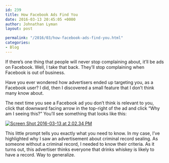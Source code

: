 ```yaml
---
id: 239
title: How Facebook Ads Find You
date: 2016-03-13 20:45:05 +0000
author: Johnathan Lyman
layout: post

permalink: "/2016/03/how-facebook-ads-find-you.html"
categories:
- Blog
---
```

<div class="kg-card-markdown"><p>If there’s one thing that people will never stop complaining about, it’ll be ads on Facebook. Well, I take that back. They’ll stop complaining when Facebook is out of business.</p><p>Have you ever wondered how advertisers ended up targeting you, as a Facebook user? I did, then I discovered a small feature that I don’t think many know about.</p><p>The next time you see a Facebook ad you don’t think is relevant to you, click that downward facing arrow in the top-right of the ad and click “Why am I seeing this?” You’ll see something that looks like this:</p><p><a href="https://johnathan.orgwp-content/uploads/2016/03/Screen-Shot-2016-03-13-at-2.02.34-PM.png?ssl=1"><img src="https://johnathan.orgwp-content/uploads/2016/03/Screen-Shot-2016-03-13-at-2.02.34-PM-845x501.png?resize=525%2C311&amp;ssl=1" alt="Screen Shot 2016-03-13 at 2.02.34 PM"></img></a></p><p>This little prompt tells you exactly what you need to know. In my case, I’ve highlighted why I saw an advertisement about criminal record sealing. As someone without a criminal record, I needed to know their criteria. As it turns out, this advertiser thinks everyone that drinks whiskey is likely to have a record. Way to generalize.</p></div>